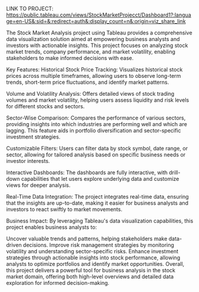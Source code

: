 LINK TO PROJECT: https://public.tableau.com/views/StockMarketProjecct/Dashboard1?:language=en-US&:sid=&:redirect=auth&:display_count=n&:origin=viz_share_link   



The Stock Market Analysis project using Tableau provides a comprehensive data visualization solution aimed at empowering business analysts and investors with actionable insights. This project focuses on analyzing stock market trends, company performance, and market volatility, enabling stakeholders to make informed decisions with ease.

Key Features:
Historical Stock Price Tracking: Visualizes historical stock prices across multiple timeframes, allowing users to observe long-term trends, short-term price fluctuations, and identify market patterns.

Volume and Volatility Analysis: Offers detailed views of stock trading volumes and market volatility, helping users assess liquidity and risk levels for different stocks and sectors.

Sector-Wise Comparison: Compares the performance of various sectors, providing insights into which industries are performing well and which are lagging. This feature aids in portfolio diversification and sector-specific investment strategies.

Customizable Filters: Users can filter data by stock symbol, date range, or sector, allowing for tailored analysis based on specific business needs or investor interests.

Interactive Dashboards: The dashboards are fully interactive, with drill-down capabilities that let users explore underlying data and customize views for deeper analysis.

Real-Time Data Integration: The project integrates real-time data, ensuring that the insights are up-to-date, making it easier for business analysts and investors to react swiftly to market movements.

Business Impact:
By leveraging Tableau's data visualization capabilities, this project enables business analysts to:

Uncover valuable trends and patterns, helping stakeholders make data-driven decisions.
Improve risk management strategies by monitoring volatility and understanding sector-specific risks.
Enhance investment strategies through actionable insights into stock performance, allowing analysts to optimize portfolios and identify market opportunities.
Overall, this project delivers a powerful tool for business analysis in the stock market domain, offering both high-level overviews and detailed data exploration for informed decision-making.






